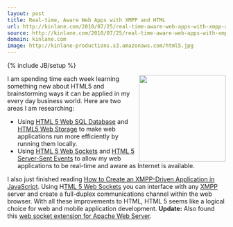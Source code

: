 ```yaml
---
layout: post
title: Real-time, Aware Web Apps with XMPP and HTML
url: http://kinlane.com/2010/07/25/real-time-aware-web-apps-with-xmpp-and-html/
source: http://kinlane.com/2010/07/25/real-time-aware-web-apps-with-xmpp-and-html/
domain: kinlane.com
image: http://kinlane-productions.s3.amazonaws.com/html5.jpg
---
```

{% include JB/setup %}

<p>
     <img class="alignnone c1" title="HTML 5" src="http://kinlane-productions.s3.amazonaws.com/html5.jpg" alt="" width="200" align="right" />I am spending time each week learning something new about HTML5 and brainstorming ways it can be applied in my every day business world. Here are two areas I am researching:
</p>
<ul class="mainlist">
     <li>Using <a href="http://www.kinlane.com/category/html-5/html5-web-sql-database/">HTML 5 Web SQL Database</a> and <a href="http://www.kinlane.com/category/html-5/html5-web-storage/">HTML5 Web Storage</a> to make web applications run more efficiently by running them locally.
     </li>
     <li>Using <a href="http://www.kinlane.com/category/html-5/html-5-web-sockets/">HTML 5 Web Sockets</a> and <a href="http://www.kinlane.com/category/html-5/html-server-sent-events/">HTML 5 Server-Sent Events</a> to allow my web applications to be real-time and aware as Internet is available.
     </li>
</ul>
<p>
     I also just finished reading <a href="http://www.kaazing.org/confluence/display/Doc/XMPP+JavaScript+How-To" target="_blank">How to Create an XMPP-Driven Application in JavaScript</a>. Using H<a href="http://dev.w3.org/html5/websockets/#websocket" target="_blank">TML 5 Web Sockets</a> you can interface with any <a href="http://xmpp.org/">XMPP</a> server and create a full-duplex communications channel within the web browser. With all these improvements to HTML, HTML 5 seems like a logical choice for web and mobile application development. <strong>Update:</strong> Also found this <a href="http://code.google.com/p/pywebsocket/" target="_blank">web socket extension for Apache Web Server</a>.
</p>